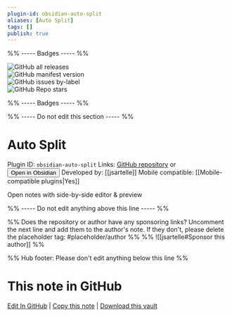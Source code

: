 ```yaml
---
plugin-id: obsidian-auto-split
aliases: [Auto Split]
tags: []
publish: true
---
```


%% ----- Badges ----- %%

![GitHub all releases](https://img.shields.io/github/downloads/jsartelle/obsidian-auto-split/total?color=573E7A&logo=github&style=for-the-badge)  
![GitHub manifest version](https://img.shields.io/github/manifest-json/v/jsartelle/obsidian-auto-split?color=573E7A&logo=github&style=for-the-badge)  
![GitHub issues by-label](https://img.shields.io/github/issues/jsartelle/obsidian-auto-split/help%20wanted?color=573E7A&logo=github&style=for-the-badge)  
![GitHub Repo stars](https://img.shields.io/github/stars/jsartelle/obsidian-auto-split?color=573E7A&logo=github&style=for-the-badge)

%% ----- Badges ----- %%

%% ----- Do not edit this section ----- %%

# Auto Split

Plugin ID: `obsidian-auto-split`
Links: [GitHub repository](https://github.com/jsartelle/obsidian-auto-split) or [<button id=HH>Open in Obsidian</button>](obsidian://show-plugin?id=obsidian-auto-split)
Developed by: [[jsartelle]]
Mobile compatible: [[Mobile-compatible plugins|Yes]]

Open notes with side-by-side editor & preview

%% ----- Do not edit anything above this line ----- %%

%% Does the repository or author have any sponsoring links? Uncomment the next line and add them to the author's note. If they don't, please delete the placeholder tag: #placeholder/author %%
%% ![[jsartelle#Sponsor this author]] %%

%% Hub footer: Please don't edit anything below this line %%

# This note in GitHub

<span class="git-footer">[Edit In GitHub](https://github.dev/obsidian-community/obsidian-hub/blob/main/02%20-%20Community%20Expansions/02.05%20All%20Community%20Expansions/Plugins/obsidian-auto-split.md "git-hub-edit-note") | [Copy this note](https://raw.githubusercontent.com/obsidian-community/obsidian-hub/main/02%20-%20Community%20Expansions/02.05%20All%20Community%20Expansions/Plugins/obsidian-auto-split.md "git-hub-copy-note") | [Download this vault](https://github.com/obsidian-community/obsidian-hub/archive/refs/heads/main.zip "git-hub-download-vault") </span>
